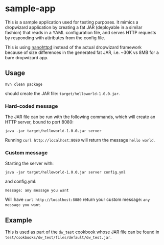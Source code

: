 # sample-app

This is a sample application used for testing purposes. It mimics a dropwizard application by creating a fat JAR (deployable in a similar fashion) that reads in a YAML configuration file, and serves HTTP requests by responding with attributes from the config file.

This is using [nanohttpd](https://github.com/NanoHttpd/nanohttpd) instead of the actual dropwizard framework because of size differences in the generated fat JAR, i.e. ~30K vs 8MB for a bare dropwizard app.


## Usage

```
mvn clean package
```

should create the JAR file: `target/helloworld-1.0.0.jar`.

### Hard-coded message

The JAR file can be run with the following commands, which will create an HTTP server, bound to port 8080:

```
java -jar target/helloworld-1.0.0.jar server
```

Running `curl http://localhost:8080` will return the message `hello world`.

### Custom message

Starting the server with:

```
java -jar target/helloworld-1.0.0.jar server config.yml
```

and config.yml:

```
message: any message you want
```

Will have `curl http://localhost:8080` return your custom message: `any message you want`.


## Example

This is used as part of the `dw_test` cookbook whose JAR file can be found in `test/cookbooks/dw_test/files/default/dw_test.jar`.
